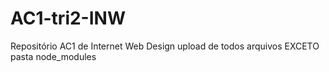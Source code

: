 # AC1-tri2-INW
Repositório AC1 de Internet Web Design
upload de todos arquivos EXCETO pasta node_modules
